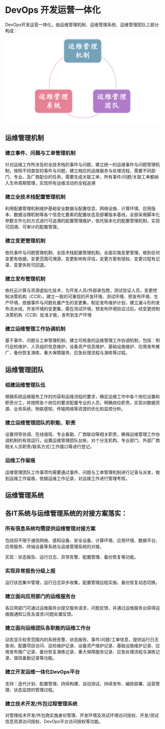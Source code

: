 # DevOps 开发运营一体化

DevOps开发运营一体化，由运维管理机制、运维管理系统、运维管理团队三部分构成：

![](/assets/DevOps.png)

## 运维管理机制

### 建立事件、问题与工单管理机制 

针对运维工作所涉及的全技术栈的事件与问题，建立统一的运维事件与问题管理机制，按照不同类型的事件与问题，建立相应的运维服务与处理流程，需要不同部门、专业、及厂商配合的任务，需要生成关联工单，所有事件/问题/关联工单都纳入生命周期管理，实现所有运维活动的全程追溯

### 建立全技术栈配置管理机制 

利用配置管理机制维护基础安全数据与配置信息、网络设施、计算环境、应用版本、数据治理机制等各个信息化要素的配置状态及部署版本基线，全部采用脚本化参数文件化的方式进行可追溯的配置管理维护，依托版本化的配置管理机制，实现可回溯、可审计的配置管理。

### 建立变更管理机制 

依托事件与问题管理机制、全技术栈配置管理机制，全面实施变更管理，做到任何变更有依据，变更范围可溯源，变更影响有评估，变更方案有授权、变更过程有记录、变更失败可回退。

### 建立发布管理机制 

依托云计算与资源虚拟化技术，为开发人员/外部承包商，测试验证人员，变更控制决策机构（CCB），建立一致的可重现的开发环境、测试环境、预发布环境、生产环境，依据事件与问题处置产生的变更集，制定发布维护计划，建立漏斗形的发布流水线，开发环境的变更集，需在测试环境，预发布环境验证过后，经变更控制决策机构（CCB）批准才能，发布到生产环境

### 建立运维管理工作协调机制 

基于事件、问题与工单管理机制，建立可核查的运维管理工作协调机制，包括：例行巡检维护、人员组织信息维护、设备资产信息维护、基础设施维护、应用发布推广、备份恢复演练、重大保障服务、应急处理流程与演练等过程。

## 运维管理团队

### 组建运维管理队伍

根据系统运维服务工作的内容和运维流程的要求，确定运维工作中各个岗位设置和职责分工，并按照各个岗位的要求配置专业的人员，明确岗位职责，实现对数据资源、业务系统、物联感知、传输网络等资源的优化和监控分析。 

### 建立运维管理团队的职能、职责

设置领导协调、在线值班、专业备勤、厂商联动等相关职责，确保运维管理工作协调机制的有效运行。设置运维管理团队台账，对个分支机构、专业部门、外部厂商相关人员职责/联系方式/工作接口等进行登记。 

### 运维工作留痕

运维管理团队工作事项均需要通过事件、问题与工单管理机制进行记录与派发，做到运维工作留痕，依据运维工作记录，对运维工作进行管理考核。 



## 运维管理系统

## 各IT系统与运维管理系统的对接方案落实：

### 所有信息系统均需提供运维管理对接方案

包括但不限于通信网络、感知设备、安全设备、计算环境、应用环境、数据平台、应用服务、终端设备等系统与运维管理系统的对接，

实现：状态报告、运行日志、异常告警、配置管理、备份恢复等功能。

### 实现异常报告分级上报

运行状态集中管理，运行日志异步收集，配置管理远程实施、备份恢复动态切换。

### 建立面向应用部门的运维服务台

各应用部门可通过运维服务台提交服务请求，问题反馈，并通过运维服务台获得运维服通知公告及请求/问题处置反馈。

### 建立面向运维团队各职能的运维工作台

动态显示权责范围内的系统告警、状态报告、事件/问题/工单信息，提供运行日志查询，配置项目访问、巡检维护记录、设备资产维护记录、基础设施维护记录、应用发布推广记录、备份恢复演练记录、重大保障服务记录、应急处理流程与演练记录、值班备勤记录等功能。


### 建立开发运维一体化DevOps平台

支持：迭代计划、配置管理、持续构建、自动测试、持续发布、编排部署、运营管理、状态监控的管理过程。

### 建立技术开发/外包过程管理系统

对管理技术开发/外包商实施身份管理、开发环境及测试环境访问授权、开发/测试信息资源访问授权、DevOps平台访问授权等功能。




